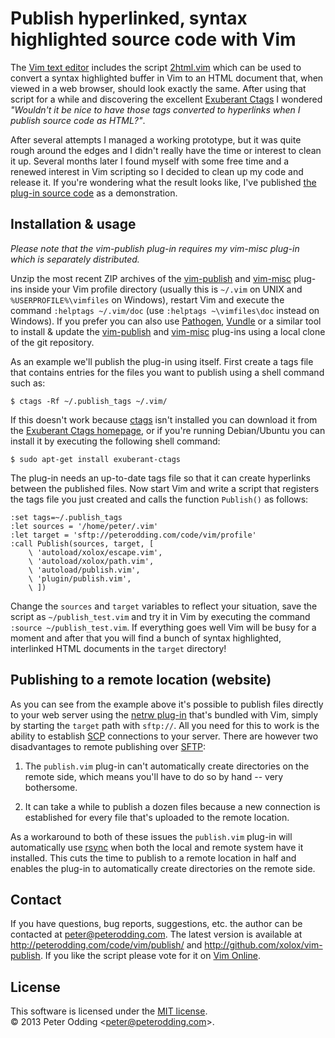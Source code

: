 # Publish hyperlinked, syntax highlighted source code with Vim

The [Vim text editor](http://www.vim.org/) includes the script [2html.vim](http://vimdoc.sourceforge.net/htmldoc/syntax.html#2html.vim) which can be used to convert a syntax highlighted buffer in Vim to an HTML document that, when viewed in a web browser, should look exactly the same. After using that script for a while and discovering the excellent [Exuberant Ctags](http://ctags.sourceforge.net/) I wondered *"Wouldn't it be nice to have those tags converted to hyperlinks when I publish source code as HTML?"*.

After several attempts I managed a working prototype, but it was quite rough around the edges and I didn't really have the time or interest to clean it up. Several months later I found myself with some free time and a renewed interest in Vim scripting so I decided to clean up my code and release it. If you're wondering what the result looks like, I've published [the plug-in source code](http://peterodding.com/code/vim/profile/plugin/publish.vim) as a demonstration.

## Installation & usage

*Please note that the vim-publish plug-in requires my vim-misc plug-in which is separately distributed.*

Unzip the most recent ZIP archives of the [vim-publish](http://peterodding.com/code/vim/downloads/publish.zip) and [vim-misc](http://peterodding.com/code/vim/downloads/misc.zip) plug-ins inside your Vim profile directory (usually this is `~/.vim` on UNIX and `%USERPROFILE%\vimfiles` on Windows), restart Vim and execute the command `:helptags ~/.vim/doc` (use `:helptags ~\vimfiles\doc` instead on Windows). If you prefer you can also use [Pathogen](http://www.vim.org/scripts/script.php?script_id=2332), [Vundle](https://github.com/gmarik/vundle) or a similar tool to install & update the [vim-publish](https://github.com/xolox/vim-publish) and [vim-misc](https://github.com/xolox/vim-misc) plug-ins using a local clone of the git repository.

As an example we'll publish the plug-in using itself. First create a tags file that contains entries for the files you want to publish using a shell command such as:

    $ ctags -Rf ~/.publish_tags ~/.vim/

If this doesn't work because [ctags](http://vimdoc.sourceforge.net/htmldoc/tagsrch.html#ctags) isn't installed you can download it from the [Exuberant Ctags homepage](http://ctags.sourceforge.net/), or if you're running Debian/Ubuntu you can install it by executing the following shell command:

    $ sudo apt-get install exuberant-ctags

The plug-in needs an up-to-date tags file so that it can create hyperlinks between the published files. Now start Vim and write a script that registers the tags file you just created and calls the function `Publish()` as follows:

    :set tags=~/.publish_tags
    :let sources = '/home/peter/.vim'
    :let target = 'sftp://peterodding.com/code/vim/profile'
    :call Publish(sources, target, [
        \ 'autoload/xolox/escape.vim',
        \ 'autoload/xolox/path.vim',
        \ 'autoload/publish.vim',
        \ 'plugin/publish.vim',
        \ ])

Change the `sources` and `target` variables to reflect your situation, save the script as `~/publish_test.vim` and try it in Vim by executing the command `:source ~/publish_test.vim`. If everything goes well Vim will be busy for a moment and after that you will find a bunch of syntax highlighted, interlinked HTML documents in the `target` directory!

## Publishing to a remote location (website)

As you can see from the example above it's possible to publish files directly to your web server using the [netrw plug-in](http://vimdoc.sourceforge.net/htmldoc/pi_netrw.html#netrw) that's bundled with Vim, simply by starting the `target` path with `sftp://`. All you need for this to work is the ability to establish [SCP](http://en.wikipedia.org/wiki/Secure_copy) connections to your server. There are however two disadvantages to remote publishing over [SFTP](http://en.wikipedia.org/wiki/SSH_file_transfer_protocol):

1. The `publish.vim` plug-in can't automatically create directories on the remote side, which means you'll have to do so by hand -- very bothersome.

2. It can take a while to publish a dozen files because a new connection is established for every file that's uploaded to the remote location.

As a workaround to both of these issues the `publish.vim` plug-in will automatically use [rsync](http://en.wikipedia.org/wiki/rsync) when both the local and remote system have it installed. This cuts the time to publish to a remote location in half and enables the plug-in to automatically create directories on the remote side.

## Contact

If you have questions, bug reports, suggestions, etc. the author can be contacted at <peter@peterodding.com>. The latest version is available at <http://peterodding.com/code/vim/publish/> and <http://github.com/xolox/vim-publish>. If you like the script please vote for it on [Vim Online](http://www.vim.org/scripts/script.php?script_id=2252).

## License

This software is licensed under the [MIT license](http://en.wikipedia.org/wiki/MIT_License).  
© 2013 Peter Odding &lt;<peter@peterodding.com>&gt;.
